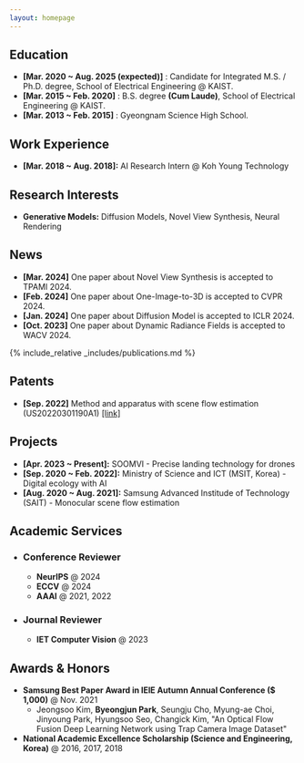 ```yaml
---
layout: homepage
---
```


## Education

* **[Mar. 2020 ~ Aug. 2025 (expected)]** : Candidate for Integrated M.S. / Ph.D. degree, School of Electrical Engineering @ KAIST.
* **[Mar. 2015 ~ Feb. 2020]** : B.S. degree **(Cum Laude)**, School of Electrical Engineering @ KAIST.
* **[Mar. 2013 ~ Feb. 2015]** : Gyeongnam Science High School.

## Work Experience

* **[Mar. 2018 ~ Aug. 2018]:** AI Research Intern @ Koh Young Technology

## Research Interests

* **Generative Models:** Diffusion Models, Novel View Synthesis, Neural Rendering

## News

* **[Mar. 2024]** One paper about Novel View Synthesis is accepted to TPAMI 2024.
* **[Feb. 2024]** One paper about One-Image-to-3D is accepted to CVPR 2024.
* **[Jan. 2024]** One paper about Diffusion Model is accepted to ICLR 2024.
* **[Oct. 2023]** One paper about Dynamic Radiance Fields is accepted to WACV 2024.

{% include_relative _includes/publications.md %}

## Patents

* **[Sep. 2022]** Method and apparatus with scene flow estimation (US20220301190A1) [[link]](https://patents.google.com/patent/US20220301190A1/en)

## Projects

* **[Apr. 2023 ~ Present]:** SOOMVI - Precise landing technology for drones  
* **[Sep. 2020 ~ Feb. 2022]:** Ministry of Science and ICT (MSIT, Korea) - Digital ecology with AI
* **[Aug. 2020 ~ Aug. 2021]:** Samsung Advanced Institude of Technology (SAIT) - Monocular scene flow estimation

## Academic Services

* ### Conference Reviewer

  * **NeurIPS** @ 2024
  * **ECCV** @ 2024  
  * **AAAI** @ 2021, 2022

* ### Journal Reviewer

    * **IET Computer Vision** @ 2023

## Awards & Honors

* **Samsung Best Paper Award in IEIE Autumn Annual Conference ($ 1,000)** @ Nov. 2021
    * Jeongsoo Kim, **Byeongjun Park**, Seungju Cho, Myung-ae Choi, Jinyoung Park, Hyungsoo Seo, Changick Kim, "An Optical Flow Fusion Deep Learning Network using Trap Camera Image Dataset"
* **National Academic Excellence Scholarship (Science and Engineering, Korea)** @ 2016, 2017, 2018 